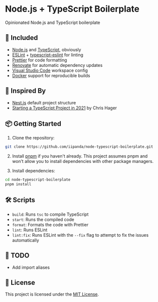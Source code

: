 # Node.js + TypeScript Boilerplate

Opinionated Node.js and TypeScript boilerplate

## 🚀 Included

- [Node.js](https://nodejs.org/) and [TypeScript](https://www.typescriptlang.org/), obviously
- [ESLint](https://eslint.org/) + [typescript-eslint](https://typescript-eslint.io/) for linting
- [Prettier](https://prettier.io/) for code formatting
- [Renovate](https://renovatebot.com/) for automatic dependency updates
- [Visual Studio Code](https://code.visualstudio.com/) workspace config
- [Docker](https://www.docker.com/) support for reproducible builds

## 🌱 Inspired By

- [Nest.js](https://nestjs.com/) default project structure
- [Starting a TypeScript Project in 2021](https://www.metachris.com/2021/04/starting-a-typescript-project-in-2021/) by Chris Hager

## 📦 Getting Started

1. Clone the repository:

```bash
git clone https://github.com/iipanda/node-typescript-boilerplate.git
```

2. Install [pnpm](https://pnpm.io/installation) if you haven't already. This project assumes pnpm and won't allow you to install dependencies with other package managers.

3. Install dependencies:

```bash
cd node-typescript-boilerplate
pnpm install
```

## 🛠 Scripts

- `build`: Runs `tsc` to compile TypeScript
- `start`: Runs the compiled code
- `format`: Formats the code with Prettier
- `lint`: Runs ESLint
- `lint:fix`: Runs ESLint with the `--fix` flag to attempt to fix the issues automatically

## 🚧 TODO

- Add import aliases

## 📄 License

This project is licensed under the [MIT License](LICENSE).
